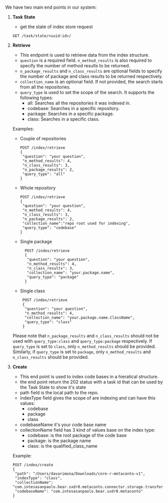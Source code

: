 We have two main end points in our system:

1. **Task State**
    - get the state of index store request
   ```
   GET /task/state/<uuid:id>/
   ```

2. **Retrieve**
    - This endpoint is used to retrieve data from the index structure.
    - `question` is a required field. `n_method_results` is also required to specify the number of method results to be
      returned.
    - `n_package_results` and `n_class_results` are optional fields to specify the number of package and class results
      to be returned respectively.
    - `collection_name` is an optional field. If not provided, the search starts from all the repositories.
    - `query_type` is used to set the scope of the search. It supports the following types:
        - all: Searches all the repositories it was indexed in.
        - codebase: Searches in a specific repository.
        - package: Searches in a specific package.
        - class: Searches in a specific class.

   Examples:

    - Couple of repositories
       ```
       POST /index/retrieve
       {
        "question": "your question",
        "n_method_results": 4,
        "n_class_results": 3,
        "n_package_results": 2,
        "query_type": "all"
       }
       ```
    - Whole repository
       ```
       POST /index/retrieve
       {
        "question": "your question",
        "n_method_results": 4,
        "n_class_results": 3,
        "n_package_results": 2,       
        "collection_name":"repo root used for indexing",
        "query_type": "codebase"
       }
       ```
    - Single package
      ```
        POST /index/retrieve
        {
         "question": "your question",
         "n_method_results": 4,
         "n_class_results": 3,
         "collection_name": "your.package.name",
         "query_type": "package"
        }
       ```
    - Single class
      ```
       POST /index/retrieve
       {
        "question": "your question",
        "n_method_results": 4,
        "collection_name": "your.package.name.ClassName",
        "query_type": "class"
       }
       ```

   Please note that `n_package_results` and `n_class_results` should not be used with `query_type:class`
   and `query_type:package` respectively. If `query_type` is set to `class`, only `n_method_results` should be provided.
   Similarly, if `query_type` is set to `package`, only `n_method_results` and `n_class_results` should be provided.

3. **Create**
    - This end point is used to index code bases in a hieratical structure.
    - the end point return the 202 status with a task id that can be used by the Task State to show it's state
    - path field is the local path to the repo.
    - indexType field gives the scope of are indexing and can have this values:
        - codebase
        - package
        - class
    - codebaseName it's your code base name 
    - collectionName field has 3 kind of values base on the index type:
        - codebase: is the root package of the code base
        - package: is the package name
        - class: is the qualified_class_name

   Example:

   ```
   POST /index/create
   {
    "path": "/Users/davarimona/Downloads/core-r-metaconto-v1",
    "indexType": "class",
    "collectionName": "com.intesasanpaolo.bear.sxdr0.metaconto.connector.storage.transformers.FStorageResponseTransformer",
    "codebaseName": "com.intesasanpaolo.bear.sxdr0.metaconto"
   }  
   ```

